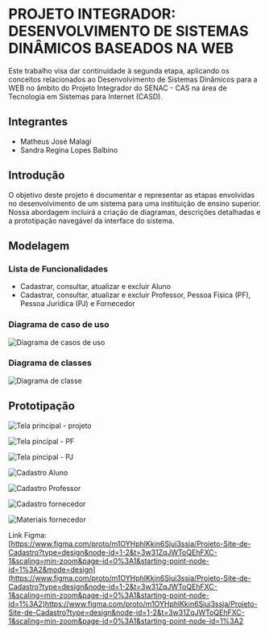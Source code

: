 # PROJETO INTEGRADOR: DESENVOLVIMENTO DE SISTEMAS DINÂMICOS BASEADOS NA WEB
Este trabalho visa dar continuidade à segunda etapa, aplicando os conceitos relacionados ao Desenvolvimento de Sistemas Dinâmicos para a WEB no âmbito do Projeto Integrador do SENAC - CAS na área de Tecnologia em Sistemas para Internet (CASD).


## Integrantes 
- Matheus José Malagi
- Sandra Regina Lopes Balbino


## Introdução
O objetivo deste projeto é documentar e representar as etapas envolvidas no desenvolvimento de um sistema para uma instituição de ensino superior. Nossa abordagem incluirá a criação de diagramas, descrições detalhadas e a prototipação navegável da interface do sistema.


## Modelagem 

### Lista de Funcionalidades
- Cadastrar, consultar, atualizar e excluir Aluno
- Cadastrar, consultar, atualizar e excluir Professor, Pessoa Física (PF), Pessoa Jurídica (PJ) e Fornecedor


### Diagrama de caso de uso
![Diagrama de casos de uso](https://github.com/MatheusMalagi/P.I.-DESENVOLVIMENTO-DE-SISTEMAS-DIN-MICOS-BASEADOS-NA-WEB-/assets/150686318/8dff80be-54cf-44e5-8b63-032921a2d1b0)


### Diagrama de classes
![Diagrama de classe](https://github.com/MatheusMalagi/P.I.-DESENVOLVIMENTO-DE-SISTEMAS-DIN-MICOS-BASEADOS-NA-WEB-/assets/150686318/cdf956c4-0927-4254-b53c-c667db8f5c24)


## Prototipação
![Tela principal - projeto](https://github.com/MatheusMalagi/P.I.-DESENVOLVIMENTO-DE-SISTEMAS-DIN-MICOS-BASEADOS-NA-WEB-/assets/150686318/c598eff7-2347-47bd-ab2f-06fd321ba090)


![Tela pincipal - PF](https://github.com/MatheusMalagi/P.I.-DESENVOLVIMENTO-DE-SISTEMAS-DIN-MICOS-BASEADOS-NA-WEB-/assets/150686318/ed10b76c-89c5-4a4d-91ba-bb66d25f8b5f)


![Tela pincipal - PJ](https://github.com/MatheusMalagi/P.I.-DESENVOLVIMENTO-DE-SISTEMAS-DIN-MICOS-BASEADOS-NA-WEB-/assets/150686318/db326f98-ec94-484f-a494-6cf61ff969b9)


![Cadastro Aluno](https://github.com/MatheusMalagi/P.I.-DESENVOLVIMENTO-DE-SISTEMAS-DIN-MICOS-BASEADOS-NA-WEB-/assets/150686318/018f532e-209b-4fab-8d4b-47d4e0b5e853)


![Cadastro Professor](https://github.com/MatheusMalagi/P.I.-DESENVOLVIMENTO-DE-SISTEMAS-DIN-MICOS-BASEADOS-NA-WEB-/assets/150686318/81386ce0-b2a3-43ab-ad78-09fdf4789b73)


![Cadastro fornecedor](https://github.com/MatheusMalagi/P.I.-DESENVOLVIMENTO-DE-SISTEMAS-DIN-MICOS-BASEADOS-NA-WEB-/assets/150686318/75041e69-e646-4f70-a12f-9ff62a3cb2af)


![Materiais fornecedor](https://github.com/MatheusMalagi/P.I.-DESENVOLVIMENTO-DE-SISTEMAS-DIN-MICOS-BASEADOS-NA-WEB-/assets/150686318/35ce0ea1-e0c1-445c-9c63-81b48f248f09)


Link Figma: [https://www.figma.com/proto/m1OYHphlKkin6Sjui3ssja/Projeto-Site-de-Cadastro?type=design&node-id=1-2&t=3w31ZqJWToQEhFXC-1&scaling=min-zoom&page-id=0%3A1&starting-point-node-id=1%3A2&mode=design](https://www.figma.com/proto/m1OYHphlKkin6Sjui3ssja/Projeto-Site-de-Cadastro?type=design&node-id=1-2&t=3w31ZqJWToQEhFXC-1&scaling=min-zoom&page-id=0%3A1&starting-point-node-id=1%3A2)https://www.figma.com/proto/m1OYHphlKkin6Sjui3ssja/Projeto-Site-de-Cadastro?type=design&node-id=1-2&t=3w31ZqJWToQEhFXC-1&scaling=min-zoom&page-id=0%3A1&starting-point-node-id=1%3A2
